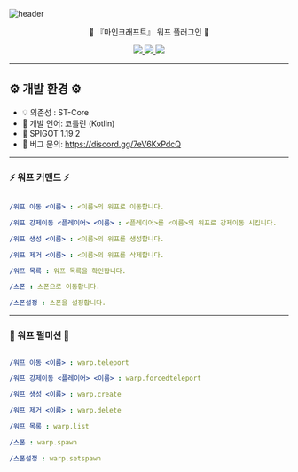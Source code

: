 ![header](https://capsule-render.vercel.app/api?type=waving&color=auto&height=300&section=header&text=Warp%20&fontSize=90&animation=fadeIn&fontAlignY=38&desc=%20%20%20%20%20%20%20&descAlignY=51&descAlign=62)

<p align='center'> 🥏 『마인크래프트』 워프 플러그인 🥏 </p>
<p align='center'>
  <a href="https://github.com/idkNicks">
    <img src="https://img.shields.io/badge/github-%23121011.svg?style=for-the-badge&logo=github&logoColor=white">
  </a>
  <a href="https://discord.com/users/992342653255557230">
    <img src="https://img.shields.io/badge/-Contact-ed8a6c?style=for-the-badge">
  </a>
  <a href="https://discord.gg/7eV6KxPdcQ">
    <img src="https://img.shields.io/badge/Discord-%235865F2.svg?style=for-the-badge&logo=discord&logoColor=white">
  </a>
</p>
<hr>

## ⚙️ 개발 환경 ⚙️
- 💡 의존성 : ST-Core
- 📡 개발 언어: 코틀린 (Kotlin)
- 🧭 SPIGOT 1.19.2
- 📩 버그 문의: https://discord.gg/7eV6KxPdcQ
<hr>



### ⚡️ 워프  커맨드 ⚡️️
```yml

/워프 이동 <이름> : <이름>의 워프로 이동합니다.

/워프 강제이동 <플레이어> <이름> : <플레이어>를 <이름>의 워프로 강제이동 시킵니다.

/워프 생성 <이름> : <이름>의 워프를 생성합니다.

/워프 제거 <이름> : <이름>의 워프를 삭제합니다.

/워프 목록 : 워프 목록을 확인합니다.

/스폰 : 스폰으로 이동합니다.

/스폰설정 : 스폰을 설정합니다.

```
<hr>

### 📑 워프 펄미션 📑️
```yml

/워프 이동 <이름> : warp.teleport

/워프 강제이동 <플레이어> <이름> : warp.forcedteleport

/워프 생성 <이름> : warp.create

/워프 제거 <이름> : warp.delete

/워프 목록 : warp.list

/스폰 : warp.spawn

/스폰설정 : warp.setspawn

```

